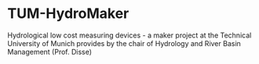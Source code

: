 # TUM-HydroMaker
Hydrological low cost measuring devices - a maker project at the Technical University of Munich provides by the chair of Hydrology and River Basin Management (Prof. Disse)
